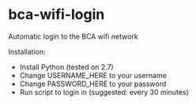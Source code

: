 bca-wifi-login
==============

Automatic login to the BCA wifi network


Installation:
* Install Python (tested on 2.7)
* Change USERNAME\_HERE to your username
* Change PASSWORD\_HERE to your password
* Run script to login in (suggested: every 30 minutes)
